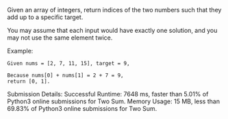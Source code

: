 Given an array of integers, return indices of the two numbers such that they add up to a specific target.

You may assume that each input would have exactly one solution, and you may not use the same element twice.

Example:

```
Given nums = [2, 7, 11, 15], target = 9,

Because nums[0] + nums[1] = 2 + 7 = 9,
return [0, 1].
```

Submission Details: Successful
Runtime: 7648 ms, faster than 5.01% of Python3 online submissions for Two Sum.
Memory Usage: 15 MB, less than 69.83% of Python3 online submissions for Two Sum.

